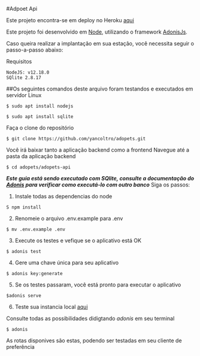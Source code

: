 #Adpoet Api

Este projeto encontra-se em  deploy no Heroku [aqui](https://yan-test-adopets-api.herokuapp.com/)

Este projeto foi desenvolvido em [Node](https://nodejs.dev/), utilizando o framework [AdonisJs](https://adonisjs.com/).

Caso queira realizar a implantação em sua estação, você necessita seguir o passo-a-passo abaixo:

Requisitos
```
NodeJS: v12.18.0
SQlite 2.8.17
```
##Os seguintes comandos deste arquivo foram testandos e executados em servidor Linux
```
$ sudo apt install nodejs
```
```
$ sudo apt install sqlite
```

Faça o clone do repositório
```
$ git clone https://github.com/yancoltro/adopets.git
```

Você irá baixar tanto a aplicação backend como a frontend
Navegue até a pasta da aplicação backend 
```
$ cd adopets/adopets-api
```
**_Este guia está sendo executado com SQlite, consulte a documentação do [Adonis](https://adonisjs.com/docs/4.0/database) para verificar como executá-lo com outro banco_**
Siga os passos: 

1. Instale todas as dependencias do node
```
S npm install
```

2. Renomeie o arquivo .env.example para .env 
```
$ mv .env.example .env
```

3. Execute os testes e vefique se o aplicativo está OK 
```
$ adonis test
```

4. Gere uma chave única para seu aplicativo 
```
$ adonis key:generate
```

5. Se os testes passaram, você está pronto para executar o aplicativo 
```
$adonis serve
```

6. Teste sua instancia local [aqui](http://localhost:3333)

Consulte todas as possibilidades didigtando _adonis_ em seu terminal
```
$ adonis
```

As rotas disponives são estas, podendo ser testadas em seu cliente de preferência

